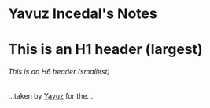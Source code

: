 # Yavuz Incedal's Notes

# This is an H1 header (largest)
###### This is an H6 header (smallest)

...taken by [Yavuz](https://github.com/yavuzinc) for the...